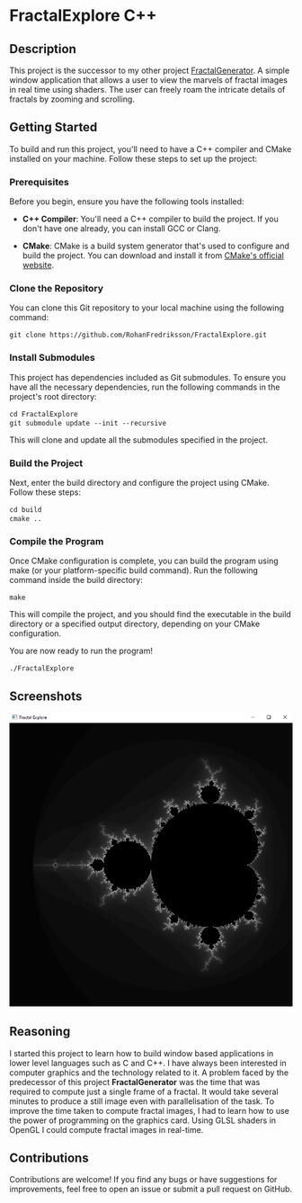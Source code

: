 # FractalExplore C++

## Description
This project is the successor to my other project [FractalGenerator](https://github.com/RohanFredriksson/FractalGenerator). A simple window application that allows a user to view the marvels of fractal images in real time using shaders. The user can freely roam the intricate details of fractals by zooming and scrolling.

## Getting Started

To build and run this project, you'll need to have a C++ compiler and CMake installed on your machine. Follow these steps to set up the project:

### Prerequisites

Before you begin, ensure you have the following tools installed:

- **C++ Compiler**: You'll need a C++ compiler to build the project. If you don't have one already, you can install GCC or Clang.

- **CMake**: CMake is a build system generator that's used to configure and build the project. You can download and install it from [CMake's official website](https://cmake.org/download/).

### Clone the Repository

You can clone this Git repository to your local machine using the following command:

```shell
git clone https://github.com/RohanFredriksson/FractalExplore.git
```

### Install Submodules

This project has dependencies included as Git submodules. To ensure you have all the necessary dependencies, run the following commands in the project's root directory:

```shell
cd FractalExplore
git submodule update --init --recursive
```

This will clone and update all the submodules specified in the project.

### Build the Project
Next, enter the build directory and configure the project using CMake. Follow these steps:

```shell
cd build
cmake ..
```

### Compile the Program

Once CMake configuration is complete, you can build the program using make (or your platform-specific build command). Run the following command inside the build directory:

```
make
```

This will compile the project, and you should find the executable in the build directory or a specified output directory, depending on your CMake configuration.

You are now ready to run the program!

```shell
./FractalExplore
```

## Screenshots
![image info](preview.png)

## Reasoning
I started this project to learn how to build window based applications in lower level languages such as C and C++. I have always been interested in computer graphics and the technology related to it. A problem faced by the predecessor of this project **FractalGenerator** was the time that was required to compute just a single frame of a fractal. It would take several minutes to produce a still image even with parallelisation of the task. To improve the time taken to compute fractal images, I had to learn how to use the power of programming on the graphics card. Using GLSL shaders in OpenGL I could compute fractal images in real-time. 

## Contributions
Contributions are welcome! If you find any bugs or have suggestions for improvements, feel free to open an issue or submit a pull request on GitHub.
